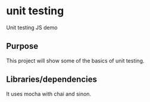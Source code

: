 # unit testing
Unit testing JS demo

## Purpose
This project will show some of the basics of unit testing.

## Libraries/dependencies
It uses mocha with chai and sinon.
